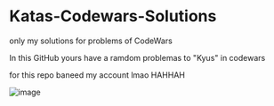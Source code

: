 # Katas-Codewars-Solutions
only my solutions for problems of CodeWars 

In this GitHub yours have a ramdom problemas to "Kyus" in codewars 


for this repo baneed my account lmao HAHHAH

![image](https://user-images.githubusercontent.com/100618303/168526718-57a1df7d-fc15-4a9a-8a95-f08925c065f0.png)


